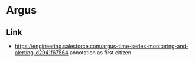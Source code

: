 # Argus

<database-detail dbname="argus"></database-detail>

## Link

- https://engineering.salesforce.com/argus-time-series-monitoring-and-alerting-d2941f67864 annotation as first citizen
